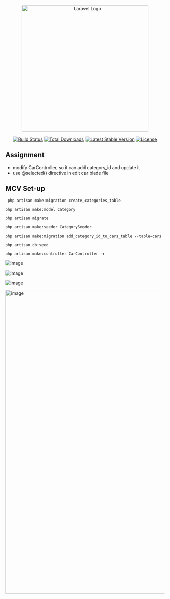 <p align="center"><a href="https://laravel.com" target="_blank"><img src="https://raw.githubusercontent.com/laravel/art/master/logo-lockup/5%20SVG/2%20CMYK/1%20Full%20Color/laravel-logolockup-cmyk-red.svg" width="400" alt="Laravel Logo"></a></p>

<p align="center">
<a href="https://github.com/laravel/framework/actions"><img src="https://github.com/laravel/framework/workflows/tests/badge.svg" alt="Build Status"></a>
<a href="https://packagist.org/packages/laravel/framework"><img src="https://img.shields.io/packagist/dt/laravel/framework" alt="Total Downloads"></a>
<a href="https://packagist.org/packages/laravel/framework"><img src="https://img.shields.io/packagist/v/laravel/framework" alt="Latest Stable Version"></a>
<a href="https://packagist.org/packages/laravel/framework"><img src="https://img.shields.io/packagist/l/laravel/framework" alt="License"></a>
</p>

## Assignment
- modify CarController, so it can add category_id and update it
- use @selected() directive in edit car blade file

## MCV Set-up



``` php artisan make:migration create_categories_table```

``` php artisan make:model Category ```

``` php artisan migrate ```

``` php artisan make:seeder CategorySeeder ```

``` php artisan make:migration add_category_id_to_cars_table --table=cars ```

``` php artisan db:seed ```

``` php artisan make:controller CarController -r ```

![image](https://github.com/user-attachments/assets/de15eb80-d436-4a5b-83e2-9d5044e21a4f)



![image](https://github.com/user-attachments/assets/a0b618ba-a1c5-4710-8dc1-2949b9af879a)

![image](https://github.com/user-attachments/assets/c91aab75-2c1f-46e4-aaf1-0b98d6658daf)

<img width="958" alt="image" src="https://github.com/user-attachments/assets/52d3f6d9-a211-4a17-92ca-b68f095a3e4b">

